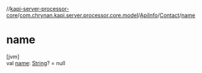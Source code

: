 //[kapi-server-processor-core](../../../../index.md)/[com.chrynan.kapi.server.processor.core.model](../../index.md)/[ApiInfo](../index.md)/[Contact](index.md)/[name](name.md)

# name

[jvm]\
val [name](name.md): [String](https://kotlinlang.org/api/latest/jvm/stdlib/kotlin/-string/index.html)? = null
